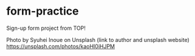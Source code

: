# form-practice
Sign-up form project from TOP!

Photo by Syuhei Inoue on Unsplash (link to author and unsplash website)
https://unsplash.com/photos/kaoHI0iHJPM